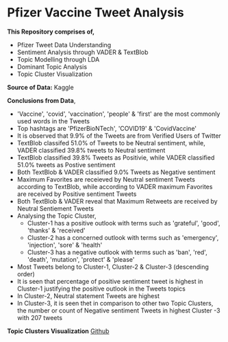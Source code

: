 # Pfizer Vaccine Tweet Analysis

**This Repository comprises of,**
- Pfizer Tweet Data Understanding
- Sentiment Analysis through VADER & TextBlob
- Topic Modelling through LDA
- Dominant Topic Analysis
- Topic Cluster Visualization 


**Source of Data:** Kaggle

**Conclusions from Data**,
- 'Vaccine', 'covid', 'vaccination', 'people' & 'first' are the most commonly used words in the Tweets
- Top hashtags are 'PfizerBioNTech', 'COVID19' & 'CovidVaccine'
- It is observed that 9.9% of the Tweets are from Verified Users of Twitter
- TextBlob classifed 51.0% of Tweets to be Neutral sentiment, while, VADER classified 39.8% tweets to Neutral sentiment
- TextBlob classified 39.8% Tweets as Positivie, while VADER classified 51.0% tweets as Postive sentiment
- Both TextBlob & VADER classified 9.0% Tweets as Negative sentiment
- Maximum Favorites are receieved by Neutral sentiment Tweets according to TextBlob, while according to VADER maximum Favorites are received by Positive sentiment Tweets
- Both TextBlob & VADER reveal that Maximum Retweets are received by Neutral Sentiement Tweets
- Analysing the Topic Cluster,
    - Cluster-1 has a positive outlook with terms such as 'grateful', 'good', 'thanks' & 'received'
    - Cluster-2 has a concerned outlook with terms such as 'emergency', 'injection', 'sore' & 'health'
    - Cluster-3 has a negative outlook with terms such as 'ban', 'red', 'death', 'mutation', 'protect' & 'please'
- Most Tweets belong to Cluster-1, Cluster-2 & Cluster-3 (descending order)
- It is seen that percentage of positive sentiment tweet is highest in Cluster-1 justifying the positive outlook in the Tweets topics
- In Cluster-2, Neutral statement Tweets are highest
- In Cluster-3, it is seen thet in comparison to other two Topic Clusters, the number or count of Negative sentiment Tweets in highest Cluster -3 with 207 tweets

**Topic Clusters Visualization**
[Github](https://user-images.githubusercontent.com/47745543/107361738-dbb0cf80-6afd-11eb-9cc9-68fd610c73e0.mp4)
